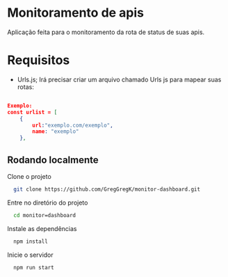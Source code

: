 
# Monitoramento de apis 

Aplicação feita para o monitoramento da rota de status de suas apis.

# Requisitos

* Urls.js; Irá precisar criar um arquivo chamado Urls js para mapear suas rotas: 
```json

Exemplo:
const urlist = [
    {
        url:"exemplo.com/exemplo",
        name: "exemplo"
    },
```

## Rodando localmente

Clone o projeto

```bash
  git clone https://github.com/GregGregK/monitor-dashboard.git
```

Entre no diretório do projeto

```bash
  cd monitor=dashboard
```

Instale as dependências

```bash
  npm install
```

Inicie o servidor

```bash
  npm run start
```

